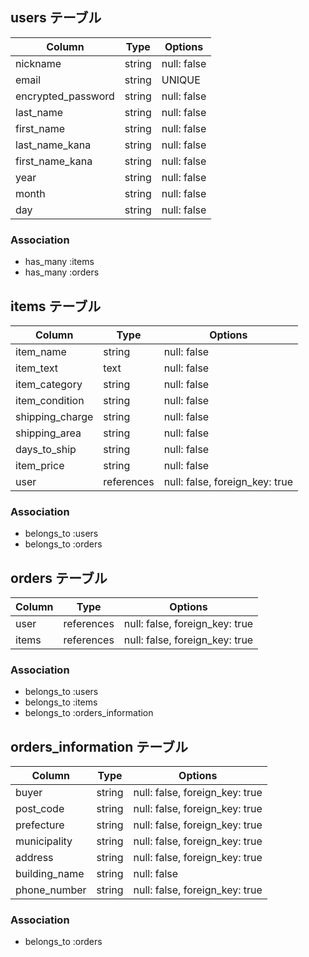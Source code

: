 ## users テーブル

| Column             | Type   | Options     |
| ------------------ | ------ | ----------- |
| nickname           | string | null: false |
| email              | string | UNIQUE      |
| encrypted_password | string | null: false |
| last_name          | string | null: false |
| first_name         | string | null: false |
| last_name_kana     | string | null: false |
| first_name_kana    | string | null: false |
| year               | string | null: false |
| month              | string | null: false |
| day                | string | null: false |



### Association

- has_many :items
- has_many :orders




## items テーブル

| Column          | Type       | Options                        |
| --------------- | ---------- | ------------------------------ |
| item_name       | string     | null: false                    |
| item_text       | text       | null: false                    |
| item_category   | string     | null: false                    |
| item_condition  | string     | null: false                    |
| shipping_charge | string     | null: false                    |
| shipping_area   | string     | null: false                    |
| days_to_ship    | string     | null: false                    |
| item_price      | string     | null: false                    |
| user            | references | null: false, foreign_key: true |


### Association

- belongs_to :users
- belongs_to :orders



## orders テーブル

| Column    | Type       | Options                        |
| --------- | ---------- | ------------------------------ |
| user      | references | null: false, foreign_key: true |
| items     | references | null: false, foreign_key: true |

### Association

- belongs_to :users
- belongs_to :items
- belongs_to :orders_information


## orders_information テーブル

| Column        | Type       | Options                        |
| --------------| ---------- | ------------------------------ |
| buyer         | string     | null: false, foreign_key: true |
| post_code     | string     | null: false, foreign_key: true |
| prefecture    | string     | null: false, foreign_key: true |
| municipality  | string     | null: false, foreign_key: true |
| address       | string     | null: false, foreign_key: true |
| building_name | string     | null: false                    |
| phone_number  | string     | null: false, foreign_key: true |



### Association

- belongs_to :orders